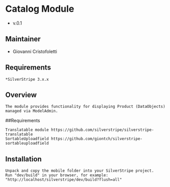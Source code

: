 # Catalog Module #
 * v.0.1

## Maintainer

 * Giovanni Cristofoletti
  <giovanni dot cristofoletti at gmail dot com>

## Requirements

    *SilverStripe 3.x.x

## Overview ##

    The module provides functionality for displaying Product (DataObjects) managed via ModelAdmin.

##Requirements

    Translatable module https://github.com/silverstripe/silverstripe-translatable
    SortableUploadfield https://github.com/giontch/silverstripe-sortableuploadfield

## Installation

    Unpack and copy the mobile folder into your SilverStripe project.
    Run "dev/build" in your browser, for example: "http://localhost/silverstripe/dev/build?flush=all"